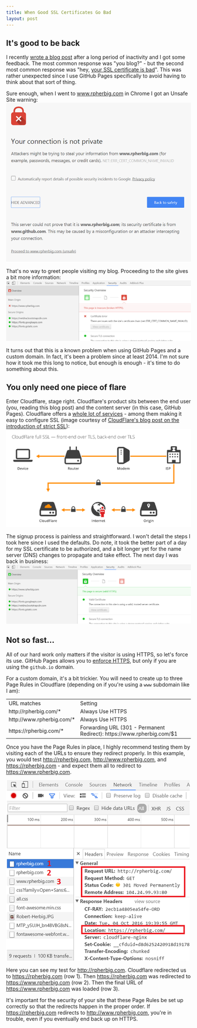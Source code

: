 ```yaml
---
title: When Good SSL Certificates Go Bad
layout: post
---
```


## It's good to be back

I recently [wrote a blog post](https://www.rpherbig.com/2016/09/30/a-lot-can-happen-in-a-year.html) after a long period of inactivity and I got some feedback. The most common response was "you blog?" - but the second most common response was "hey, [your SSL certificate is bad](https://www.youtube.com/watch?v=jG2KMkQLZmI)". This was rather unexpected since I use GitHub Pages specifically to avoid having to think about that sort of thing.

Sure enough, when I went to www.rpherbig.com in Chrome I got an Unsafe Site warning:
![](/images/UnsafeSiteWarning.png)

That's no way to greet people visiting my blog. Proceeding to the site gives a bit more information:
![](/images/Broken_HTTPS.png)

It turns out that this is a known problem when using GitHub Pages and a custom domain. In fact, it's been a problem since at least 2014. I'm not sure how it took me this long to notice, but enough is enough - it's time to do something about this.

## You only need one piece of flare

Enter Cloudflare, stage right. Cloudflare's product sits between the end user (you, reading this blog post) and the content server (in this case, GitHub Pages). Cloudflare offers a [whole lot of services](https://www.cloudflare.com/) - among them making it easy to configure SSL (image courtesy of [CloudFlare's blog post on the introduction of strict SSL](https://blog.cloudflare.com/introducing-strict-ssl-protecting-against-a-man-in-the-middle-attack-on-origin-traffic/)):
![](/images/Cloudflare_Full_SSL.png)

The signup process is painless and straightforward. I won't detail the steps I took here since I used the defaults. Do note, it took the better part of a day for my SSL certificate to be authorized, and a bit longer yet for the name server (DNS) changes to propagate and take effect. The next day I was back in business:
![](/images/Valid_HTTPS.png)

## Not so fast...

All of our hard work only matters if the visitor is using HTTPS, so let's force its use. GitHub Pages allows you to [enforce HTTPS](https://help.github.com/articles/securing-your-github-pages-site-with-https/), but only if you are using the `github.io` domain.

For a custom domain, it's a bit trickier. You will need to create up to three Page Rules in Cloudflare (depending on if you're using a `www` subdomain like I am):

<table>
    <tr>
        <td>URL matches</td>
        <td>Setting</td>
    </tr>
    <tr>
        <td>http://rpherbig.com/*</td>
        <td>Always Use HTTPS</td>
    </tr>
    <tr>
        <td>http://www.rpherbig.com/*</td>
        <td>Always Use HTTPS</td>
    </tr>
    <tr>
        <td>https://rpherbig.com/*</td>
        <td>Forwarding URL (301 - Permanent Redirect): https://www.rpherbig.com/$1</td>
    </tr>
</table>

Once you have the Page Rules in place, I highly recommend testing them by visiting each of the URLs to ensure they redirect properly. In this example, you would test http://rpherbig.com, http://www.rpherbig.com, and https://rpherbig.com - and expect them all to redirect to https://www.rpherbig.com.

![](/images/URL_Redirects.png)

Here you can see my test for http://rpherbig.com. Cloudflare redirected us to https://rpherbig.com (row 1). Then https://rpherbig.com was redirected to https://www.rpherbig.com (row 2). Then the final URL of https://www.rpherbig.com was loaded (row 3).

It's important for the security of your site that these Page Rules be set up correctly so that the redirects happen in the proper order. If https://rpherbig.com redirects to http://www.rpherbig.com, you're in trouble, even if you eventually end back up on HTTPS.
